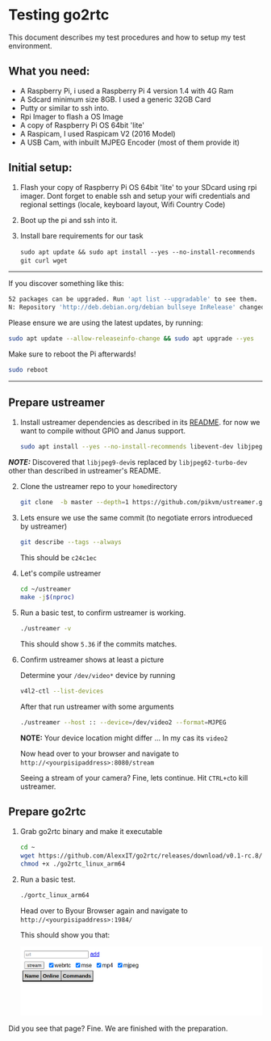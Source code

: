 # Testing go2rtc

This document describes my test procedures and how to setup my test environment.

## What you need:

-   A Raspberry Pi, i used a Raspberry Pi 4 version 1.4 with 4G Ram
-   A Sdcard minimum size 8GB. I used a generic 32GB Card
-   Putty or similar to ssh into.
-   Rpi Imager to flash a OS Image
-   A copy of Raspberry Pi OS 64bit 'lite'
-   A Raspicam, I used Raspicam V2 (2016 Model)
-   A USB Cam, with inbuilt MJPEG Encoder (most of them provide it)

## Initial setup:

1. Flash your copy of Raspberry Pi OS 64bit 'lite' to your SDcard using rpi imager. Dont forget to enable ssh and setup your wifi credentials and regional settings (locale, keyboard layout, Wifi Country Code)

2. Boot up the pi and ssh into it.

3. Install bare requirements for our task

    `sudo apt update && sudo apt install --yes --no-install-recommends git curl wget`

---

If you discover something like this:

```bash
52 packages can be upgraded. Run 'apt list --upgradable' to see them.
N: Repository 'http://deb.debian.org/debian bullseye InRelease' changed its 'Version' value from '11.5' to '11.6'
```

Please ensure we are using the latest updates, by running:

```bash
sudo apt update --allow-releaseinfo-change && sudo apt upgrade --yes
```

Make sure to reboot the Pi afterwards!

```bash
sudo reboot
```

---

## Prepare ustreamer

1. Install ustreamer dependencies as described in its [README](https://github.com/pikvm/ustreamer/blob/master/README.md).
   for now we want to compile without GPIO and Janus support.

    ```bash
    sudo apt install --yes --no-install-recommends libevent-dev libjpeg62-turbo-dev libbsd-dev
    ```

**_NOTE:_** Discovered that `libjpeg9-dev`is replaced by `libjpeg62-turbo-dev` other than described in ustreamer's README.

2. Clone the ustreamer repo to your `home`directory

    ```bash
    git clone  -b master --depth=1 https://github.com/pikvm/ustreamer.git
    ```

3. Lets ensure we use the same commit (to negotiate errors introdueced by ustreamer)

    ```bash
    git describe --tags --always
    ```

    This should be `c24c1ec`

4. Let's compile ustreamer

    ```bash
    cd ~/ustreamer
    make -j$(nproc)
    ```

5. Run a basic test, to confirm ustreamer is working.

    ```bash
    ./ustreamer -v
    ```

    This should show `5.36` if the commits matches.

6. Confirm ustreamer shows at least a picture

    Determine your `/dev/video*` device by running

    ```bash
    v4l2-ctl --list-devices
    ```

    After that run ustreamer with some arguments

    ```bash
    ./ustreamer --host :: --device=/dev/video2 --format=MJPEG
    ```

    **NOTE:** Your device location might differ ... In my cas its `video2`

    Now head over to your browser and navigate to
    `http://<yourpisipaddress>:8080/stream`

    Seeing a stream of your camera? Fine, lets continue. Hit `CTRL+c`to kill ustreamer.

## Prepare go2rtc

1. Grab go2rtc binary and make it executable

    ```bash
    cd ~
    wget https://github.com/AlexxIT/go2rtc/releases/download/v0.1-rc.8/go2rtc_linux_arm64
    chmod +x ./go2rtc_linux_arm64
    ```

2. Run a basic test.

    ```bash
    ./gortc_linux_arm64
    ```

    Head over to Byour Browser again and navigate to
    `http://<yourpisipaddress>:1984/`

    This should show you that:

    ![go2rtc-api](./assets/go2rtc-api.png)

Did you see that page? Fine. We are finished with the preparation.
